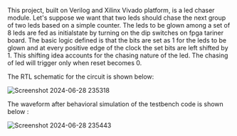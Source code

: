 This project, built on Verilog and Xilinx Vivado platform, is a led chaser module. Let's suppose we want that two leds should chase the next group of two leds based on a simple counter. The leds to be glown among a set
of 8 leds are fed as initialstate by turning on the dip switches on fpga tariner board. The basic logic defined is that the bits are set as 1 for the leds to be glown and at every positive edge of the clock the set bits 
are left shifted by 1. This shifting idea accounts for the chasing nature of the led. The chasing of led will trigger only when reset becomes 0.

The RTL schematic for the circuit is shown below:

![Screenshot 2024-06-28 235318](https://github.com/Prats15git-Digital/Led-Chaser/assets/173728218/126efc17-036f-411a-904d-89509773c506)


The waveform after behavioral simulation of the testbench code is shown below :

![Screenshot 2024-06-28 235443](https://github.com/Prats15git-Digital/Led-Chaser/assets/173728218/fa437e3d-c06e-4adc-baa8-af759aa4b6fc)
